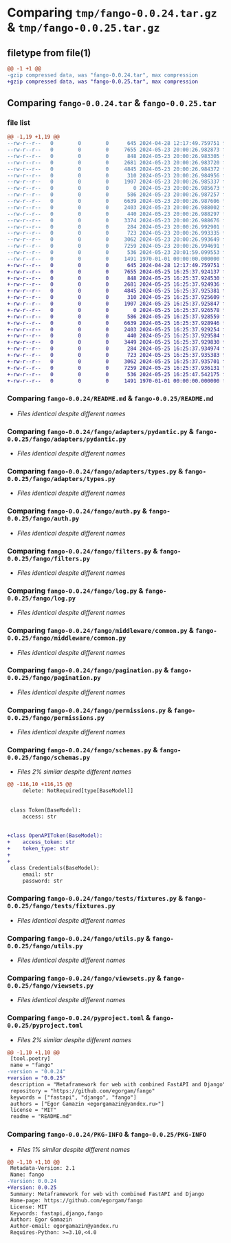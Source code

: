 # Comparing `tmp/fango-0.0.24.tar.gz` & `tmp/fango-0.0.25.tar.gz`

## filetype from file(1)

```diff
@@ -1 +1 @@
-gzip compressed data, was "fango-0.0.24.tar", max compression
+gzip compressed data, was "fango-0.0.25.tar", max compression
```

## Comparing `fango-0.0.24.tar` & `fango-0.0.25.tar`

### file list

```diff
@@ -1,19 +1,19 @@
--rw-r--r--   0        0        0      645 2024-04-28 12:17:49.759751 fango-0.0.24/README.md
--rw-r--r--   0        0        0     7655 2024-05-23 20:00:26.982873 fango-0.0.24/fango/adapters/pydantic.py
--rw-r--r--   0        0        0      848 2024-05-23 20:00:26.983305 fango-0.0.24/fango/adapters/types.py
--rw-r--r--   0        0        0     2681 2024-05-23 20:00:26.983720 fango-0.0.24/fango/auth.py
--rw-r--r--   0        0        0     4845 2024-05-23 20:00:26.984372 fango-0.0.24/fango/filters.py
--rw-r--r--   0        0        0      310 2024-05-23 20:00:26.984956 fango-0.0.24/fango/generics.py
--rw-r--r--   0        0        0     1907 2024-05-23 20:00:26.985337 fango-0.0.24/fango/log.py
--rw-r--r--   0        0        0        0 2024-05-23 20:00:26.985673 fango-0.0.24/fango/middleware/__init__.py
--rw-r--r--   0        0        0      586 2024-05-23 20:00:26.987257 fango-0.0.24/fango/middleware/common.py
--rw-r--r--   0        0        0     6639 2024-05-23 20:00:26.987606 fango-0.0.24/fango/pagination.py
--rw-r--r--   0        0        0     2403 2024-05-23 20:00:26.988002 fango-0.0.24/fango/permissions.py
--rw-r--r--   0        0        0      440 2024-05-23 20:00:26.988297 fango-0.0.24/fango/routing.py
--rw-r--r--   0        0        0     3374 2024-05-23 20:00:26.988676 fango-0.0.24/fango/schemas.py
--rw-r--r--   0        0        0      284 2024-05-23 20:00:26.992901 fango-0.0.24/fango/tests/client.py
--rw-r--r--   0        0        0      723 2024-05-23 20:00:26.993335 fango-0.0.24/fango/tests/fixtures.py
--rw-r--r--   0        0        0     3062 2024-05-23 20:00:26.993649 fango-0.0.24/fango/utils.py
--rw-r--r--   0        0        0     7259 2024-05-23 20:00:26.994691 fango-0.0.24/fango/viewsets.py
--rw-r--r--   0        0        0      536 2024-05-23 20:01:59.099553 fango-0.0.24/pyproject.toml
--rw-r--r--   0        0        0     1491 1970-01-01 00:00:00.000000 fango-0.0.24/PKG-INFO
+-rw-r--r--   0        0        0      645 2024-04-28 12:17:49.759751 fango-0.0.25/README.md
+-rw-r--r--   0        0        0     7655 2024-05-25 16:25:37.924137 fango-0.0.25/fango/adapters/pydantic.py
+-rw-r--r--   0        0        0      848 2024-05-25 16:25:37.924530 fango-0.0.25/fango/adapters/types.py
+-rw-r--r--   0        0        0     2681 2024-05-25 16:25:37.924936 fango-0.0.25/fango/auth.py
+-rw-r--r--   0        0        0     4845 2024-05-25 16:25:37.925381 fango-0.0.25/fango/filters.py
+-rw-r--r--   0        0        0      310 2024-05-25 16:25:37.925609 fango-0.0.25/fango/generics.py
+-rw-r--r--   0        0        0     1907 2024-05-25 16:25:37.925847 fango-0.0.25/fango/log.py
+-rw-r--r--   0        0        0        0 2024-05-25 16:25:37.926578 fango-0.0.25/fango/middleware/__init__.py
+-rw-r--r--   0        0        0      586 2024-05-25 16:25:37.928559 fango-0.0.25/fango/middleware/common.py
+-rw-r--r--   0        0        0     6639 2024-05-25 16:25:37.928946 fango-0.0.25/fango/pagination.py
+-rw-r--r--   0        0        0     2403 2024-05-25 16:25:37.929254 fango-0.0.25/fango/permissions.py
+-rw-r--r--   0        0        0      440 2024-05-25 16:25:37.929584 fango-0.0.25/fango/routing.py
+-rw-r--r--   0        0        0     3449 2024-05-25 16:25:37.929830 fango-0.0.25/fango/schemas.py
+-rw-r--r--   0        0        0      284 2024-05-25 16:25:37.934974 fango-0.0.25/fango/tests/client.py
+-rw-r--r--   0        0        0      723 2024-05-25 16:25:37.935383 fango-0.0.25/fango/tests/fixtures.py
+-rw-r--r--   0        0        0     3062 2024-05-25 16:25:37.935701 fango-0.0.25/fango/utils.py
+-rw-r--r--   0        0        0     7259 2024-05-25 16:25:37.936131 fango-0.0.25/fango/viewsets.py
+-rw-r--r--   0        0        0      536 2024-05-25 16:25:47.542175 fango-0.0.25/pyproject.toml
+-rw-r--r--   0        0        0     1491 1970-01-01 00:00:00.000000 fango-0.0.25/PKG-INFO
```

### Comparing `fango-0.0.24/README.md` & `fango-0.0.25/README.md`

 * *Files identical despite different names*

### Comparing `fango-0.0.24/fango/adapters/pydantic.py` & `fango-0.0.25/fango/adapters/pydantic.py`

 * *Files identical despite different names*

### Comparing `fango-0.0.24/fango/adapters/types.py` & `fango-0.0.25/fango/adapters/types.py`

 * *Files identical despite different names*

### Comparing `fango-0.0.24/fango/auth.py` & `fango-0.0.25/fango/auth.py`

 * *Files identical despite different names*

### Comparing `fango-0.0.24/fango/filters.py` & `fango-0.0.25/fango/filters.py`

 * *Files identical despite different names*

### Comparing `fango-0.0.24/fango/log.py` & `fango-0.0.25/fango/log.py`

 * *Files identical despite different names*

### Comparing `fango-0.0.24/fango/middleware/common.py` & `fango-0.0.25/fango/middleware/common.py`

 * *Files identical despite different names*

### Comparing `fango-0.0.24/fango/pagination.py` & `fango-0.0.25/fango/pagination.py`

 * *Files identical despite different names*

### Comparing `fango-0.0.24/fango/permissions.py` & `fango-0.0.25/fango/permissions.py`

 * *Files identical despite different names*

### Comparing `fango-0.0.24/fango/schemas.py` & `fango-0.0.25/fango/schemas.py`

 * *Files 2% similar despite different names*

```diff
@@ -116,10 +116,15 @@
     delete: NotRequired[type[BaseModel]]
 
 
 class Token(BaseModel):
     access: str
 
 
+class OpenAPIToken(BaseModel):
+    access_token: str
+    token_type: str
+
+
 class Credentials(BaseModel):
     email: str
     password: str
```

### Comparing `fango-0.0.24/fango/tests/fixtures.py` & `fango-0.0.25/fango/tests/fixtures.py`

 * *Files identical despite different names*

### Comparing `fango-0.0.24/fango/utils.py` & `fango-0.0.25/fango/utils.py`

 * *Files identical despite different names*

### Comparing `fango-0.0.24/fango/viewsets.py` & `fango-0.0.25/fango/viewsets.py`

 * *Files identical despite different names*

### Comparing `fango-0.0.24/pyproject.toml` & `fango-0.0.25/pyproject.toml`

 * *Files 2% similar despite different names*

```diff
@@ -1,10 +1,10 @@
 [tool.poetry]
 name = "fango"
-version = "0.0.24"
+version = "0.0.25"
 description = "Metaframework for web with combined FastAPI and Django"
 repository = "https://github.com/egorgam/fango"
 keywords = ["fastapi", "django", "fango"]
 authors = ["Egor Gamazin <egorgamazin@yandex.ru>"]
 license = "MIT"
 readme = "README.md"
```

### Comparing `fango-0.0.24/PKG-INFO` & `fango-0.0.25/PKG-INFO`

 * *Files 1% similar despite different names*

```diff
@@ -1,10 +1,10 @@
 Metadata-Version: 2.1
 Name: fango
-Version: 0.0.24
+Version: 0.0.25
 Summary: Metaframework for web with combined FastAPI and Django
 Home-page: https://github.com/egorgam/fango
 License: MIT
 Keywords: fastapi,django,fango
 Author: Egor Gamazin
 Author-email: egorgamazin@yandex.ru
 Requires-Python: >=3.10,<4.0
```

